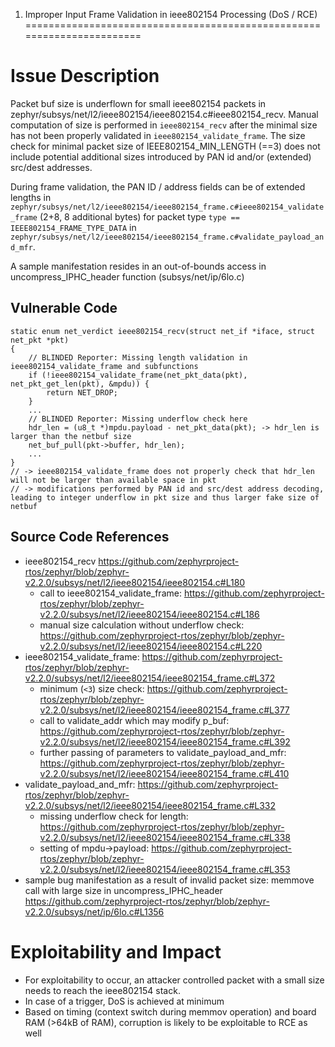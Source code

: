 1. Improper Input Frame Validation in ieee802154 Processing (DoS / RCE)
=======================================================================
# Issue Description
Packet buf size is underflown for small ieee802154 packets in
zephyr/subsys/net/l2/ieee802154/ieee802154.c#ieee802154_recv.
Manual computation of size is performed in `ieee802154_recv` after the
minimal size has not been properly validated in
`ieee802154_validate_frame`. The size check for minimal packet size of
IEEE802154_MIN_LENGTH (==3) does not include potential additional sizes
introduced by PAN id and/or (extended) src/dest addresses.

During frame validation, the PAN ID / address fields can be of extended
lengths in
`zephyr/subsys/net/l2/ieee802154/ieee802154_frame.c#ieee802154_validate_frame`
(2+8, 8 additional bytes) for packet type `type ==
IEEE802154_FRAME_TYPE_DATA`
in
`zephyr/subsys/net/l2/ieee802154/ieee802154_frame.c#validate_payload_and_mfr`.

A sample manifestation resides in an out-of-bounds access in
uncompress_IPHC_header function (subsys/net/ip/6lo.c)

## Vulnerable Code
```
static enum net_verdict ieee802154_recv(struct net_if *iface, struct
net_pkt *pkt)
{
    // BLINDED Reporter: Missing length validation in
ieee802154_validate_frame and subfunctions
    if (!ieee802154_validate_frame(net_pkt_data(pkt),
net_pkt_get_len(pkt), &mpdu)) {
        return NET_DROP;
    }
    ...
    // BLINDED Reporter: Missing underflow check here
    hdr_len = (u8_t *)mpdu.payload - net_pkt_data(pkt); -> hdr_len is
larger than the netbuf size
    net_buf_pull(pkt->buffer, hdr_len);
    ...
}
// -> ieee802154_validate_frame does not properly check that hdr_len
will not be larger than available space in pkt
// -> modifications performed by PAN id and src/dest address decoding,
leading to integer underflow in pkt size and thus larger fake size of netbuf
```

## Source Code References
- ieee802154_recv
https://github.com/zephyrproject-rtos/zephyr/blob/zephyr-v2.2.0/subsys/net/l2/ieee802154/ieee802154.c#L180
    - call to ieee802154_validate_frame:
https://github.com/zephyrproject-rtos/zephyr/blob/zephyr-v2.2.0/subsys/net/l2/ieee802154/ieee802154.c#L186
    - manual size calculation without underflow check:
https://github.com/zephyrproject-rtos/zephyr/blob/zephyr-v2.2.0/subsys/net/l2/ieee802154/ieee802154.c#L220
- ieee802154_validate_frame:
https://github.com/zephyrproject-rtos/zephyr/blob/zephyr-v2.2.0/subsys/net/l2/ieee802154/ieee802154_frame.c#L372
    - minimum (`<3`) size check:
https://github.com/zephyrproject-rtos/zephyr/blob/zephyr-v2.2.0/subsys/net/l2/ieee802154/ieee802154_frame.c#L377
    - call to validate_addr which may modify p_buf:
https://github.com/zephyrproject-rtos/zephyr/blob/zephyr-v2.2.0/subsys/net/l2/ieee802154/ieee802154_frame.c#L392
    - further passing of parameters to validate_payload_and_mfr:
https://github.com/zephyrproject-rtos/zephyr/blob/zephyr-v2.2.0/subsys/net/l2/ieee802154/ieee802154_frame.c#L410
- validate_payload_and_mfr:
https://github.com/zephyrproject-rtos/zephyr/blob/zephyr-v2.2.0/subsys/net/l2/ieee802154/ieee802154_frame.c#L332
    - missing underflow check for length:
https://github.com/zephyrproject-rtos/zephyr/blob/zephyr-v2.2.0/subsys/net/l2/ieee802154/ieee802154_frame.c#L338
    - setting of mpdu->payload:
https://github.com/zephyrproject-rtos/zephyr/blob/zephyr-v2.2.0/subsys/net/l2/ieee802154/ieee802154_frame.c#L353
- sample bug manifestation as a result of invalid packet size: memmove
call with large size in uncompress_IPHC_header
https://github.com/zephyrproject-rtos/zephyr/blob/zephyr-v2.2.0/subsys/net/ip/6lo.c#L1356


# Exploitability and Impact
- For exploitability to occur, an attacker controlled packet with a
small size needs to reach the ieee802154 stack.
- In case of a trigger, DoS is achieved at minimum
- Based on timing (context switch during memmov operation) and board RAM
(>64kB of RAM), corruption is likely to be exploitable to RCE as well